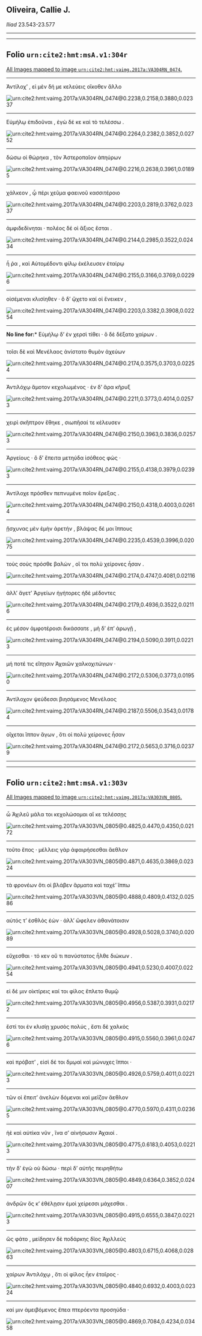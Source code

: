 ## Oliveira, Callie J.

*Iliad* 23.543-23.577

---

---

## **Folio `urn:cite2:hmt:msA.v1:304r`**



[All Images mapped to image `urn:cite2:hmt:vaimg.2017a:VA304RN_0474`.](http://www.homermultitext.org/ict2/index.html?urn=urn:cite2:hmt:vaimg.2017a:VA304RN_0474@0.2238,0.2158,0.3880,0.02337&urn=urn:cite2:hmt:vaimg.2017a:VA304RN_0474@0.2264,0.2382,0.3852,0.02752&urn=urn:cite2:hmt:vaimg.2017a:VA304RN_0474@0.2216,0.2638,0.3961,0.01895&urn=urn:cite2:hmt:vaimg.2017a:VA304RN_0474@0.2203,0.2819,0.3762,0.02337&urn=urn:cite2:hmt:vaimg.2017a:VA304RN_0474@0.2144,0.2985,0.3522,0.02434&urn=urn:cite2:hmt:vaimg.2017a:VA304RN_0474@0.2155,0.3166,0.3769,0.02296&urn=urn:cite2:hmt:vaimg.2017a:VA304RN_0474@0.2203,0.3382,0.3908,0.02254&urn=urn:cite2:hmt:vaimg.2017a:VA304RN_0474@0.2174,0.3575,0.3703,0.02254&urn=urn:cite2:hmt:vaimg.2017a:VA304RN_0474@0.2211,0.3773,0.4014,0.02573&urn=urn:cite2:hmt:vaimg.2017a:VA304RN_0474@0.2150,0.3963,0.3836,0.02573&urn=urn:cite2:hmt:vaimg.2017a:VA304RN_0474@0.2155,0.4138,0.3979,0.02393&urn=urn:cite2:hmt:vaimg.2017a:VA304RN_0474@0.2150,0.4318,0.4003,0.02614&urn=urn:cite2:hmt:vaimg.2017a:VA304RN_0474@0.2235,0.4539,0.3996,0.02075&urn=urn:cite2:hmt:vaimg.2017a:VA304RN_0474@0.2174,0.4747,0.4081,0.02116&urn=urn:cite2:hmt:vaimg.2017a:VA304RN_0474@0.2179,0.4936,0.3522,0.02116&urn=urn:cite2:hmt:vaimg.2017a:VA304RN_0474@0.2194,0.5090,0.3911,0.02213&urn=urn:cite2:hmt:vaimg.2017a:VA304RN_0474@0.2172,0.5306,0.3773,0.01950&urn=urn:cite2:hmt:vaimg.2017a:VA304RN_0474@0.2187,0.5506,0.3543,0.01784&urn=urn:cite2:hmt:vaimg.2017a:VA304RN_0474@0.2172,0.5653,0.3716,0.02379)

---- 

 Ἀντίλοχʼ , εἰ μὲν δή με κελεύεις οἴκοθεν ἄλλο

![urn:cite2:hmt:vaimg.2017a:VA304RN_0474@0.2238,0.2158,0.3880,0.02337](http://beta.hpcc.uh.edu/scs/image/500/500/urn:cite2:hmt:vaimg.2017a:VA304RN_0474@0.2238,0.2158,0.3880,0.02337)

---- 

 Εὐμήλῳ ἐπιδοῦναι , ἐγὼ δέ κε καὶ τὸ τελέσσω .

![urn:cite2:hmt:vaimg.2017a:VA304RN_0474@0.2264,0.2382,0.3852,0.02752](http://beta.hpcc.uh.edu/scs/image/500/500/urn:cite2:hmt:vaimg.2017a:VA304RN_0474@0.2264,0.2382,0.3852,0.02752)

---- 

 δώσω οἱ θώρηκα , τὸν Ἀστεροπαῖον ἀπηύρων

![urn:cite2:hmt:vaimg.2017a:VA304RN_0474@0.2216,0.2638,0.3961,0.01895](http://beta.hpcc.uh.edu/scs/image/500/500/urn:cite2:hmt:vaimg.2017a:VA304RN_0474@0.2216,0.2638,0.3961,0.01895)

---- 

 χάλκεον , ᾧ πέρι χεῦμα φαεινοῦ κασσιτέροιο

![urn:cite2:hmt:vaimg.2017a:VA304RN_0474@0.2203,0.2819,0.3762,0.02337](http://beta.hpcc.uh.edu/scs/image/500/500/urn:cite2:hmt:vaimg.2017a:VA304RN_0474@0.2203,0.2819,0.3762,0.02337)

---- 

 ἀμφιδεδίνηται · πολέος δέ οἱ ἄξιος ἔσται .

![urn:cite2:hmt:vaimg.2017a:VA304RN_0474@0.2144,0.2985,0.3522,0.02434](http://beta.hpcc.uh.edu/scs/image/500/500/urn:cite2:hmt:vaimg.2017a:VA304RN_0474@0.2144,0.2985,0.3522,0.02434)

---- 

 ἦ ῥα , καὶ Αὐτομέδοντι φίλῳ ἐκέλευσεν ἑταίρῳ

![urn:cite2:hmt:vaimg.2017a:VA304RN_0474@0.2155,0.3166,0.3769,0.02296](http://beta.hpcc.uh.edu/scs/image/500/500/urn:cite2:hmt:vaimg.2017a:VA304RN_0474@0.2155,0.3166,0.3769,0.02296)

---- 

 οἰσέμεναι κλισίηθεν · ὃ δʼ ᾤχετο καί οἱ ἔνεικεν ,

![urn:cite2:hmt:vaimg.2017a:VA304RN_0474@0.2203,0.3382,0.3908,0.02254](http://beta.hpcc.uh.edu/scs/image/500/500/urn:cite2:hmt:vaimg.2017a:VA304RN_0474@0.2203,0.3382,0.3908,0.02254)

--- 

 **No line for:*** Εὐμήλῳ δʼ ἐν χερσὶ τίθει · ὃ δὲ δέξατο χαίρων .

---- 

 τοῖσι δὲ καὶ Μενέλαος ἀνίστατο θυμὸν ἀχεύων

![urn:cite2:hmt:vaimg.2017a:VA304RN_0474@0.2174,0.3575,0.3703,0.02254](http://beta.hpcc.uh.edu/scs/image/500/500/urn:cite2:hmt:vaimg.2017a:VA304RN_0474@0.2174,0.3575,0.3703,0.02254)

---- 

 Ἀντιλόχῳ ἄμοτον κεχολωμένος · ἐν δʼ ἄρα κῆρυξ

![urn:cite2:hmt:vaimg.2017a:VA304RN_0474@0.2211,0.3773,0.4014,0.02573](http://beta.hpcc.uh.edu/scs/image/500/500/urn:cite2:hmt:vaimg.2017a:VA304RN_0474@0.2211,0.3773,0.4014,0.02573)

---- 

 χειρὶ σκῆπτρον ἔθηκε , σιωπῆσαί τε κέλευσεν

![urn:cite2:hmt:vaimg.2017a:VA304RN_0474@0.2150,0.3963,0.3836,0.02573](http://beta.hpcc.uh.edu/scs/image/500/500/urn:cite2:hmt:vaimg.2017a:VA304RN_0474@0.2150,0.3963,0.3836,0.02573)

---- 

 Ἀργείους · ὃ δʼ ἔπειτα μετηύδα ἰσόθεος φώς ·

![urn:cite2:hmt:vaimg.2017a:VA304RN_0474@0.2155,0.4138,0.3979,0.02393](http://beta.hpcc.uh.edu/scs/image/500/500/urn:cite2:hmt:vaimg.2017a:VA304RN_0474@0.2155,0.4138,0.3979,0.02393)

---- 

 Ἀντίλοχε πρόσθεν πεπνυμένε ποῖον ἔρεξας .

![urn:cite2:hmt:vaimg.2017a:VA304RN_0474@0.2150,0.4318,0.4003,0.02614](http://beta.hpcc.uh.edu/scs/image/500/500/urn:cite2:hmt:vaimg.2017a:VA304RN_0474@0.2150,0.4318,0.4003,0.02614)

---- 

 ᾔσχυνας μὲν ἐμὴν ἀρετήν , βλάψας δέ μοι ἵππους

![urn:cite2:hmt:vaimg.2017a:VA304RN_0474@0.2235,0.4539,0.3996,0.02075](http://beta.hpcc.uh.edu/scs/image/500/500/urn:cite2:hmt:vaimg.2017a:VA304RN_0474@0.2235,0.4539,0.3996,0.02075)

---- 

 τοὺς σοὺς πρόσθε βαλών , οἵ τοι πολὺ χείρονες ἦσαν .

![urn:cite2:hmt:vaimg.2017a:VA304RN_0474@0.2174,0.4747,0.4081,0.02116](http://beta.hpcc.uh.edu/scs/image/500/500/urn:cite2:hmt:vaimg.2017a:VA304RN_0474@0.2174,0.4747,0.4081,0.02116)

---- 

 ἀλλʼ ἄγετʼ Ἀργείων ἡγήτορες ἠδὲ μέδοντες

![urn:cite2:hmt:vaimg.2017a:VA304RN_0474@0.2179,0.4936,0.3522,0.02116](http://beta.hpcc.uh.edu/scs/image/500/500/urn:cite2:hmt:vaimg.2017a:VA304RN_0474@0.2179,0.4936,0.3522,0.02116)

---- 

 ἐς μέσον ἀμφοτέροισι δικάσσατε , μὴ δʼ ἐπʼ ἀρωγῇ ,

![urn:cite2:hmt:vaimg.2017a:VA304RN_0474@0.2194,0.5090,0.3911,0.02213](http://beta.hpcc.uh.edu/scs/image/500/500/urn:cite2:hmt:vaimg.2017a:VA304RN_0474@0.2194,0.5090,0.3911,0.02213)

---- 

 μή ποτέ τις εἴπῃσιν Ἀχαιῶν χαλκοχιτώνων ·

![urn:cite2:hmt:vaimg.2017a:VA304RN_0474@0.2172,0.5306,0.3773,0.01950](http://beta.hpcc.uh.edu/scs/image/500/500/urn:cite2:hmt:vaimg.2017a:VA304RN_0474@0.2172,0.5306,0.3773,0.01950)

---- 

 Ἀντίλοχον ψεύδεσσι βιησάμενος Μενέλαος

![urn:cite2:hmt:vaimg.2017a:VA304RN_0474@0.2187,0.5506,0.3543,0.01784](http://beta.hpcc.uh.edu/scs/image/500/500/urn:cite2:hmt:vaimg.2017a:VA304RN_0474@0.2187,0.5506,0.3543,0.01784)

---- 

 οἴχεται ἵππον ἄγων , ὅτι οἱ πολὺ χείρονες ἦσαν

![urn:cite2:hmt:vaimg.2017a:VA304RN_0474@0.2172,0.5653,0.3716,0.02379](http://beta.hpcc.uh.edu/scs/image/500/500/urn:cite2:hmt:vaimg.2017a:VA304RN_0474@0.2172,0.5653,0.3716,0.02379)

---

---

## **Folio `urn:cite2:hmt:msA.v1:303v`**



[All Images mapped to image `urn:cite2:hmt:vaimg.2017a:VA303VN_0805`.](http://www.homermultitext.org/ict2/index.html?urn=urn:cite2:hmt:vaimg.2017a:VA303VN_0805@0.4825,0.4470,0.4350,0.02172&urn=urn:cite2:hmt:vaimg.2017a:VA303VN_0805@0.4871,0.4635,0.3869,0.02324&urn=urn:cite2:hmt:vaimg.2017a:VA303VN_0805@0.4888,0.4809,0.4132,0.02586&urn=urn:cite2:hmt:vaimg.2017a:VA303VN_0805@0.4928,0.5028,0.3740,0.02089&urn=urn:cite2:hmt:vaimg.2017a:VA303VN_0805@0.4941,0.5230,0.4007,0.02254&urn=urn:cite2:hmt:vaimg.2017a:VA303VN_0805@0.4956,0.5387,0.3931,0.02172&urn=urn:cite2:hmt:vaimg.2017a:VA303VN_0805@0.4915,0.5560,0.3961,0.02476&urn=urn:cite2:hmt:vaimg.2017a:VA303VN_0805@0.4926,0.5759,0.4011,0.02213&urn=urn:cite2:hmt:vaimg.2017a:VA303VN_0805@0.4770,0.5970,0.4311,0.02365&urn=urn:cite2:hmt:vaimg.2017a:VA303VN_0805@0.4775,0.6183,0.4053,0.02213&urn=urn:cite2:hmt:vaimg.2017a:VA303VN_0805@0.4849,0.6364,0.3852,0.02407&urn=urn:cite2:hmt:vaimg.2017a:VA303VN_0805@0.4915,0.6555,0.3847,0.02213&urn=urn:cite2:hmt:vaimg.2017a:VA303VN_0805@0.4803,0.6715,0.4068,0.02863&urn=urn:cite2:hmt:vaimg.2017a:VA303VN_0805@0.4840,0.6932,0.4003,0.02324&urn=urn:cite2:hmt:vaimg.2017a:VA303VN_0805@0.4869,0.7084,0.4234,0.03458)

---- 

 ὦ Ἀχιλεῦ μάλα τοι κεχολώσομαι αἴ κε τελέσσῃς

![urn:cite2:hmt:vaimg.2017a:VA303VN_0805@0.4825,0.4470,0.4350,0.02172](http://beta.hpcc.uh.edu/scs/image/500/500/urn:cite2:hmt:vaimg.2017a:VA303VN_0805@0.4825,0.4470,0.4350,0.02172)

---- 

 τοῦτο ἔπος · μέλλεις γὰρ ἀφαιρήσεσθαι ἄεθλον

![urn:cite2:hmt:vaimg.2017a:VA303VN_0805@0.4871,0.4635,0.3869,0.02324](http://beta.hpcc.uh.edu/scs/image/500/500/urn:cite2:hmt:vaimg.2017a:VA303VN_0805@0.4871,0.4635,0.3869,0.02324)

---- 

 τὰ φρονέων ὅτι οἱ βλάβεν ἅρματα καὶ ταχέʼ ἵππω

![urn:cite2:hmt:vaimg.2017a:VA303VN_0805@0.4888,0.4809,0.4132,0.02586](http://beta.hpcc.uh.edu/scs/image/500/500/urn:cite2:hmt:vaimg.2017a:VA303VN_0805@0.4888,0.4809,0.4132,0.02586)

---- 

 αὐτός τʼ ἐσθλὸς ἐών · ἀλλʼ ὤφελεν ἀθανάτοισιν

![urn:cite2:hmt:vaimg.2017a:VA303VN_0805@0.4928,0.5028,0.3740,0.02089](http://beta.hpcc.uh.edu/scs/image/500/500/urn:cite2:hmt:vaimg.2017a:VA303VN_0805@0.4928,0.5028,0.3740,0.02089)

---- 

 εὔχεσθαι · τό κεν οὔ τι πανύστατος ἦλθε διώκων .

![urn:cite2:hmt:vaimg.2017a:VA303VN_0805@0.4941,0.5230,0.4007,0.02254](http://beta.hpcc.uh.edu/scs/image/500/500/urn:cite2:hmt:vaimg.2017a:VA303VN_0805@0.4941,0.5230,0.4007,0.02254)

---- 

 εἰ δέ μιν οἰκτίρεις καί τοι φίλος ἔπλετο θυμῷ

![urn:cite2:hmt:vaimg.2017a:VA303VN_0805@0.4956,0.5387,0.3931,0.02172](http://beta.hpcc.uh.edu/scs/image/500/500/urn:cite2:hmt:vaimg.2017a:VA303VN_0805@0.4956,0.5387,0.3931,0.02172)

---- 

 ἔστί τοι ἐν κλισίῃ χρυσὸς πολύς , ἔστι δὲ χαλκὸς

![urn:cite2:hmt:vaimg.2017a:VA303VN_0805@0.4915,0.5560,0.3961,0.02476](http://beta.hpcc.uh.edu/scs/image/500/500/urn:cite2:hmt:vaimg.2017a:VA303VN_0805@0.4915,0.5560,0.3961,0.02476)

---- 

 καὶ πρόβατʼ , εἰσὶ δέ τοι δμῳαὶ καὶ μώνυχες ἵπποι ·

![urn:cite2:hmt:vaimg.2017a:VA303VN_0805@0.4926,0.5759,0.4011,0.02213](http://beta.hpcc.uh.edu/scs/image/500/500/urn:cite2:hmt:vaimg.2017a:VA303VN_0805@0.4926,0.5759,0.4011,0.02213)

---- 

 τῶν οἱ ἔπειτʼ ἀνελὼν δόμεναι καὶ μεῖζον ἄεθλον

![urn:cite2:hmt:vaimg.2017a:VA303VN_0805@0.4770,0.5970,0.4311,0.02365](http://beta.hpcc.uh.edu/scs/image/500/500/urn:cite2:hmt:vaimg.2017a:VA303VN_0805@0.4770,0.5970,0.4311,0.02365)

---- 

 ἠὲ καὶ αὐτίκα νῦν , ἵνα σʼ αἰνήσωσιν Ἀχαιοί .

![urn:cite2:hmt:vaimg.2017a:VA303VN_0805@0.4775,0.6183,0.4053,0.02213](http://beta.hpcc.uh.edu/scs/image/500/500/urn:cite2:hmt:vaimg.2017a:VA303VN_0805@0.4775,0.6183,0.4053,0.02213)

---- 

 τὴν δʼ ἐγὼ οὐ δώσω · περὶ δʼ αὐτῆς πειρηθήτω

![urn:cite2:hmt:vaimg.2017a:VA303VN_0805@0.4849,0.6364,0.3852,0.02407](http://beta.hpcc.uh.edu/scs/image/500/500/urn:cite2:hmt:vaimg.2017a:VA303VN_0805@0.4849,0.6364,0.3852,0.02407)

---- 

 ἀνδρῶν ὅς κʼ ἐθέλῃσιν ἐμοὶ χείρεσσι μάχεσθαι .

![urn:cite2:hmt:vaimg.2017a:VA303VN_0805@0.4915,0.6555,0.3847,0.02213](http://beta.hpcc.uh.edu/scs/image/500/500/urn:cite2:hmt:vaimg.2017a:VA303VN_0805@0.4915,0.6555,0.3847,0.02213)

---- 

 ὣς φάτο , μείδησεν δὲ ποδάρκης δῖος Ἀχιλλεὺς

![urn:cite2:hmt:vaimg.2017a:VA303VN_0805@0.4803,0.6715,0.4068,0.02863](http://beta.hpcc.uh.edu/scs/image/500/500/urn:cite2:hmt:vaimg.2017a:VA303VN_0805@0.4803,0.6715,0.4068,0.02863)

---- 

 χαίρων Ἀντιλόχῳ , ὅτι οἱ φίλος ἦεν ἑταῖρος ·

![urn:cite2:hmt:vaimg.2017a:VA303VN_0805@0.4840,0.6932,0.4003,0.02324](http://beta.hpcc.uh.edu/scs/image/500/500/urn:cite2:hmt:vaimg.2017a:VA303VN_0805@0.4840,0.6932,0.4003,0.02324)

---- 

 καί μιν ἀμειβόμενος ἔπεα πτερόεντα προσηύδα ·

![urn:cite2:hmt:vaimg.2017a:VA303VN_0805@0.4869,0.7084,0.4234,0.03458](http://beta.hpcc.uh.edu/scs/image/500/500/urn:cite2:hmt:vaimg.2017a:VA303VN_0805@0.4869,0.7084,0.4234,0.03458)